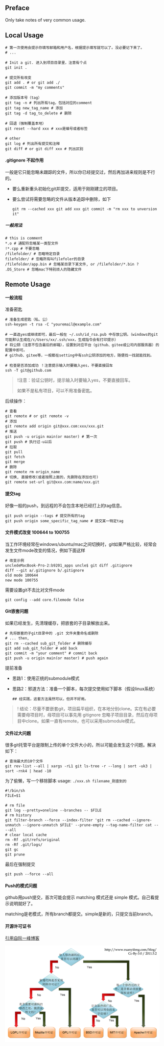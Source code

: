 ## Preface

Only take notes of very common usage.

## Local Usage

```shell
# 第一次使用会提示你填写邮箱和用户名，根据提示填写就可以了。没必要记下来了。
# ...

# Init a git. 进入到项目目录里，注意有个点
git init .

# 提交所有改变
git add . # or git add ./
git commit -m "my comments"

# 添加版本号（tag）
git tag -n # 列出所有tag，包括对应的comment
git tag new_tag_name # 添加
git tag -d tag_to_delete # 删除

# 回退（强制覆盖本地）
git reset --hard xxx # xxx是编号或者标签

# other
git log # 列出所有提交和注释
git diff # or git diff xxx # 列出区别
```

#### .gitignore 不起作用

一般是它只能忽略未跟踪的文件，所以你已经提交过，然后再加进来规则是不行的。

- 要么重新重头初始化git并提交，适用于刚刚建立的项目。

- 要么尝试将需要忽略的文件从版本追踪中删除，如下

  ```shell
  git rm --cached xxx git add xxx git commit -m "rm xxx to unversion it"
  ```

##### 一般用法

```shell
# this is comment
*.o # 通配符忽略某一类型文件
!*.cpp # 不要忽略
/filefolder/ # 忽略特定目录
filefolder/ # 忽略所有叫filefoler的目录
/filefolder/app.bin # 忽略某目录下某文件, or /filefolder/*.bin ?
.DS_Store # 忽略mac下特别烦人的隐藏文件
```



## Remote Usage

#### 一般流程

准备密匙

```shell
# 准备生成密匙（私、公）
ssh-keygen -t rsa -C "youremail@example.com" 

# 一直选yes或继续即可，最后一般在 ~/.ssh/id_rsa.pub 中存放公钥。（windows的git可能默认生成在/c/Users/xx/.ssh/xxx，生成指令会有打印提示）
# 将公钥（注意不包含最后的邮箱），设置到对应平台（github、gitee或公司内部服务器）的配置中即可。
# github、gitee等，一般都在setting中有ssh公钥添加的地方，随便找一找就能找到。

# 检查是否添加成功 ！注意提示输入时要输入yes，不要直接回车
ssh -T git@github.com
```

> !注意：验证公钥时，提示输入时要输入yes，不要直接回车。
>
> 如果不是私有项目，可以不用准备密匙。

后续操作：

```shell
# 查看
git remote # or git remote -v
# 添加
git remote add origin git@xxx.com:xxx/xxx.git
# 推送
git push -u origin main(or master) # 第一次
git push # 执行过-u以后
# 拉取
git pull 
git fetch
git merge
# 删除
git remote rm origin_name
# 切换, 直接修改(或者按照上面的，先删除在添加也可)
git remote set-url git@xxx.com:name/xxx.git
```

#### 提交tag

好像一般的push，到远程的不会包含本地已经打上的tag信息。

```shell
git push origin --tags # 提交所有的tag
git push origin some_specific_tag_name # 提交某一特定tag
```

#### 文件模式改变 100644 to 100755

当工作环境经常在windows/ubuntu/mac之间切换时，git如果严格比较，经常会发生文件mode改变的情况，例如下面这样

```shell
# 改变示例
uncledeMacBook-Pro-2:b9201_apps uncle$ git diff .gitignore 
diff --git a/.gitignore b/.gitignore
old mode 100644
new mode 100755
```

需要设置git不去比对文件mode

```shell
git config --add core.filemode false
```



#### Git嵌套问题

如果已经发生，先清理缓存，把嵌套的子目录解放出来。

```shell
# 先将嵌套的子git目录中的 .git 文件夹重命名或删除
# ... then,
git rm --cached sub_git_folder # 删除缓存
git add sub_git_folder # add back
git commit -m "your comment" # commit back
git push -u origin main(or master) # push again
```

提前准备

- 思路1：使用正统的submodule模式

- 思路2：邪道方法：准备一个脚本，每次提交使用如下脚本（假设linux系统）

  ```shell
  ## 经实践，这套方法虽然可以，但并不好用。
  ```

> ! 结论：尽量不要嵌套git，项目扁平组织，在本地分别clone。实在有必要需要母项目时，母项目可以事先用 gitignore 忽略子项目目录，然后在母项目中clone。如果一直有remote，也可以采用submodule模式。



#### 文件过大问题

很多git托管平台是限制上传的单个文件大小的，所以可能会发生这个问题。解决如下：

```shell
# 查询最大的10个文件
git rev-list --all | xargs -rL1 git ls-tree -r --long | sort -uk3 | sort -rnk4 | head -10
```

为了偷懒，写一个移除脚本 usage: `./xxx.sh filename_刚查到的`

```shell
#!/bin/sh
FILE=$1

# rm file
git log --pretty=oneline --branches -- $FILE
# rm history
git filter-branch --force --index-filter 'git rm --cached --ignore-unmatch --ignore-unmatch $FILE' --prune-empty --tag-name-filter cat -- --all
# clear local cache
rm -Rf .git/refs/original
rm -Rf .git/logs/
git gc
git prune
```

最后在强制提交

```shell
git push --force --all
```



#### Push的模式问题

github用push提交，首次可能会提示 matching 模式还是 simple 模式。自己看提示说明就好了。

matching是老模式，所有branch都提交。simple是新的，只提交当前branch。



#### 开源许可证书

[引用自阮一峰博客](http://www.ruanyifeng.com/blog/2011/05/how_to_choose_free_software_licenses.html )

![本地图片备份](./free_software_licenses.png)
